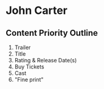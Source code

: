 # John Carter

## Content Priority Outline

1. Trailer
2. Title
3. Rating & Release Date(s)
4. Buy Tickets
5. Cast
6. "Fine print"

